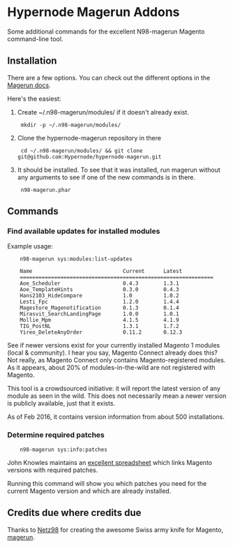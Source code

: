 Hypernode Magerun Addons
==============

Some additional commands for the excellent N98-magerun Magento command-line tool.

Installation
------------
There are a few options.  You can check out the different options in the [Magerun
docs](http://magerun.net/introducting-the-new-n98-magerun-module-system/).

Here's the easiest:

1. Create ~/.n98-magerun/modules/ if it doesn't already exist.

        mkdir -p ~/.n98-magerun/modules/

2. Clone the hypernode-magerun repository in there

        cd ~/.n98-magerun/modules/ && git clone git@github.com:Hypernode/hypernode-magerun.git

3. It should be installed. To see that it was installed, run magerun without any arguments to see if one of the new commands is in there.

        n98-magerun.phar

Commands
--------

### Find available updates for installed modules ###

Example usage:

        n98-magerun sys:modules:list-updates

        Name                             Current      Latest
        ==============================================================
        Aoe_Scheduler                    0.4.3        1.3.1
        Aoe_TemplateHints                0.3.0        0.4.3
        Hans2103_HideCompare             1.0          1.0.2
        Lesti_Fpc                        1.2.0        1.4.4
        Magestore_Magenotification       0.1.3        0.1.4
        Mirasvit_SearchLandingPage       1.0.0        1.0.1
        Mollie_Mpm                       4.1.5        4.1.9
        TIG_PostNL                       1.3.1        1.7.2
        Yireo_DeleteAnyOrder             0.11.2       0.12.3

See if newer versions exist for your currently installed Magento 1 modules (local & community). I hear you say, Magento Connect already does this? Not really, as Magento Connect only contains Magento-registered modules. As it appears, about 20% of modules-in-the-wild are not registered with Magento.

This tool is a crowdsourced initiative: it will report the latest version of any module as seen in the wild. This does not necessarily mean a newer version is publicly available, just that it exists.

As of Feb 2016, it contains version information from about 500 installations.

### Determine required patches ###

        n98-magerun sys:info:patches

John Knowles maintains an [excellent spreadsheet](https://docs.google.com/spreadsheets/d/1MTbU9Bq130zrrsJwLIB9d8qnGfYZnkm4jBlfNaBF19M/pubhtml?widget=true) which links Magento versions with required patches.

Running this command will show you which patches you need for the current Magento version and which are already installed.

Credits due where credits due
--------

Thanks to [Netz98](http://www.netz98.de) for creating the awesome Swiss army knife for Magento, [magerun](https://github.com/netz98/n98-magerun/).
